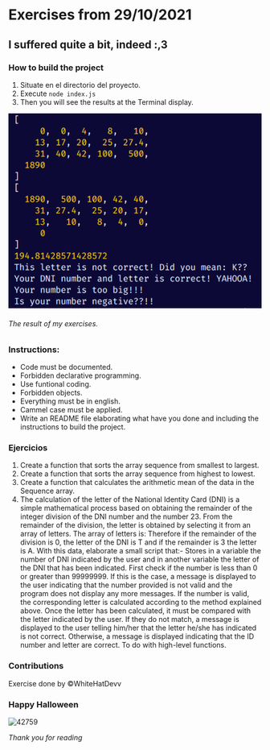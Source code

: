 # Exercises from 29/10/2021
## I suffered quite a bit, indeed :,3

### How to build the project

1. Situate en el directorio del proyecto.
2. Execute `node index.js`
3. Then you will see the results at the Terminal display.

![my result](https://raw.githubusercontent.com/AslanSN/js-exercices-model-4geeks/master/Resultado%20ejercicios%20JS%2029-10.png)
###### *The result of my exercises.*

### Instructions:

- Code must be documented.
- Forbidden declarative programming.
- Use funtional coding.
- Forbidden objects.
- Everything must be in english.
- Cammel case must be applied.
- Write an README file elaborating what have you done and including the instructions to build the project.

### Ejercicios
1. Create a function that sorts the array sequence from smallest to largest.
2. Create a function that sorts the array sequence from highest to lowest.
3. Create a function that calculates the arithmetic mean of the data in the Sequence array.
4. The calculation of the letter of the National Identity Card (DNI) is a simple mathematical process based on obtaining the remainder of the integer division of the DNI number and the number 23. From the remainder of the division, the letter is obtained by selecting it from an array of letters. The array of letters is:
Therefore if the remainder of the division is 0, the letter of the DNI is T and if the remainder is 3 the letter is A. With this data, elaborate a small script that:- Stores in a variable the number of DNI indicated by the user and in another variable the letter of the DNI that has been indicated.
First check if the number is less than 0 or greater than 99999999. If this is the case, a message is displayed to the user indicating that the number provided is not valid and the program does not display any more messages.
If the number is valid, the corresponding letter is calculated according to the method explained above. Once the letter has been calculated, it must be compared with the letter indicated by the user. If they do not match, a message is displayed to the user telling him/her that the letter he/she has indicated is not correct. Otherwise, a message is displayed indicating that the ID number and letter are correct. To do with high-level functions.


### Contributions

Exercise done by &copy;WhiteHatDevv

### Happy Halloween 
![42759](https://user-images.githubusercontent.com/84098854/139463444-6f7b5508-5ad5-4b23-bc26-aa363edbf8d7.jpg)

*Thank you for reading*

